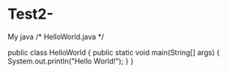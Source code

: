# Test2-
My java
/* HelloWorld.java
 */

public class HelloWorld
{
	public static void main(String[] args) {
		System.out.println("Hello World!");
	}
}
